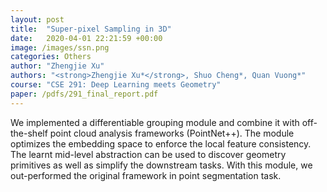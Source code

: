 ```yaml
---
layout: post
title:  "Super-pixel Sampling in 3D"
date:   2020-04-01 22:21:59 +00:00
image: /images/ssn.png
categories: Others
author: "Zhengjie Xu"
authors: "<strong>Zhengjie Xu*</strong>, Shuo Cheng*, Quan Vuong*"
course: "CSE 291: Deep Learning meets Geometry"
paper: /pdfs/291_final_report.pdf
---
```

We implemented a differentiable grouping module and combine it with off-the-shelf point cloud analysis frameworks (PointNet++). The module optimizes the embedding space to enforce the local feature consistency. The learnt mid-level abstraction can be used to discover geometry primitives as well as simplify the downstream tasks. With this module, we out-performed the original framework in point segmentation task.